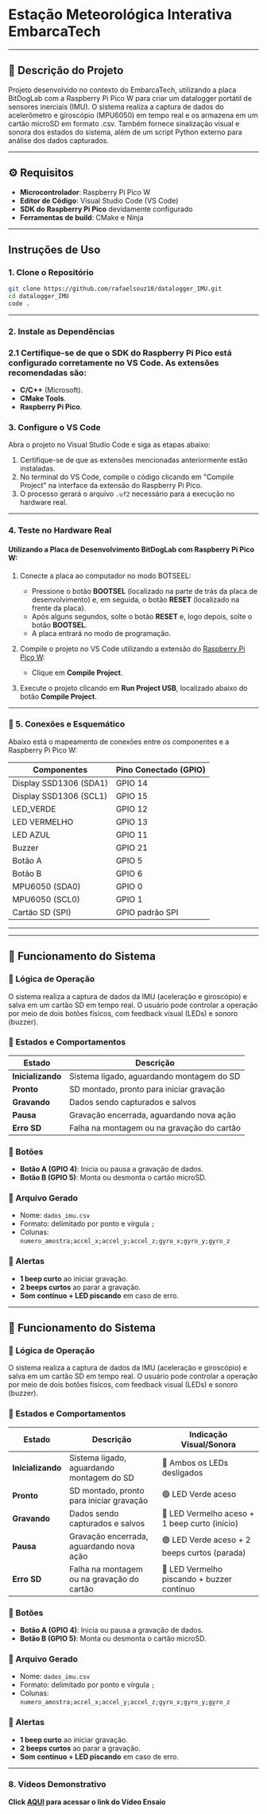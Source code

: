 # Estação Meteorológica Interativa EmbarcaTech

---

## 🎯 Descrição do Projeto
Projeto desenvolvido no contexto do EmbarcaTech, utilizando a placa BitDogLab com a Raspberry Pi Pico W para criar um datalogger portátil de sensores inerciais (IMU). O sistema realiza a captura de dados do acelerômetro e giroscópio (MPU6050) em tempo real e os armazena em um cartão microSD em formato .csv. Também fornece sinalização visual e sonora dos estados do sistema, além de um script Python externo para análise dos dados capturados.

---

## ⚙️ Requisitos

- **Microcontrolador**: Raspberry Pi Pico W
- **Editor de Código**: Visual Studio Code (VS Code)
- **SDK do Raspberry Pi Pico** devidamente configurado
- **Ferramentas de build**: CMake e Ninja

---

## Instruções de Uso

### 1. Clone o Repositório
```bash
git clone https://github.com/rafaelsouz10/datalogger_IMU.git
cd datalogger_IMU
code .
```

---

### 2. Instale as Dependências

### 2.1 Certifique-se de que o SDK do Raspberry Pi Pico está configurado corretamente no VS Code. As extensões recomendadas são:

- **C/C++** (Microsoft).
- **CMake Tools**.
- **Raspberry Pi Pico**.


### 3. Configure o VS Code

Abra o projeto no Visual Studio Code e siga as etapas abaixo:

1. Certifique-se de que as extensões mencionadas anteriormente estão instaladas.
2. No terminal do VS Code, compile o código clicando em "Compile Project" na interface da extensão do Raspberry Pi Pico.
3. O processo gerará o arquivo `.uf2` necessário para a execução no hardware real.

---

### 4. Teste no Hardware Real

#### Utilizando a Placa de Desenvolvimento BitDogLab com Raspberry Pi Pico W:

1. Conecte a placa ao computador no modo BOTSEEL:
   - Pressione o botão **BOOTSEL** (localizado na parte de trás da placa de desenvolvimento) e, em seguida, o botão **RESET** (localizado na frente da placa).
   - Após alguns segundos, solte o botão **RESET** e, logo depois, solte o botão **BOOTSEL**.
   - A placa entrará no modo de programação.

2. Compile o projeto no VS Code utilizando a extensão do [Raspberry Pi Pico W](https://marketplace.visualstudio.com/items?itemName=raspberry-pi.raspberry-pi-pico):
   - Clique em **Compile Project**.

3. Execute o projeto clicando em **Run Project USB**, localizado abaixo do botão **Compile Project**.

---

### 🔌 5. Conexões e Esquemático
Abaixo está o mapeamento de conexões entre os componentes e a Raspberry Pi Pico W:

| **Componentes**        | **Pino Conectado (GPIO)** |
|------------------------|---------------------------|
| Display SSD1306 (SDA1) | GPIO 14                   |
| Display SSD1306 (SCL1) | GPIO 15                   |
| LED_VERDE              | GPIO 12                   |
| LED VERMELHO           | GPIO 13                   |
| LED AZUL               | GPIO 11                   |
| Buzzer                 | GPIO 21                   |
| Botão A                | GPIO 5                    |
| Botão B                | GPIO 6                    |
| MPU6050 (SDA0)         | GPIO 0                    |
| MPU6050 (SCL0)         | GPIO 1                    |
| Cartão SD (SPI)        | GPIO padrão SPI           |

---

---

## 📌 Funcionamento do Sistema

### 🧠 Lógica de Operação

O sistema realiza a captura de dados da IMU (aceleração e giroscópio) e salva em um cartão SD em tempo real. O usuário pode controlar a operação por meio de dois botões físicos, com feedback visual (LEDs) e sonoro (buzzer).

### 🔄 Estados e Comportamentos

| **Estado**         | **Descrição**                                 |
|--------------------|-----------------------------------------------|
| **Inicializando**  | Sistema ligado, aguardando montagem do SD     | 
| **Pronto**         | SD montado, pronto para iniciar gravação      |
| **Gravando**       | Dados sendo capturados e salvos               | 
| **Pausa**          | Gravação encerrada, aguardando nova ação      |
| **Erro SD**        | Falha na montagem ou na gravação do cartão    |

### 🔘 Botões

- **Botão A (GPIO 4)**: Inicia ou pausa a gravação de dados.
- **Botão B (GPIO 5)**: Monta ou desmonta o cartão microSD.

### 💾 Arquivo Gerado

- Nome: `dados_imu.csv`
- Formato: delimitado por ponto e vírgula `;`
- Colunas: `numero_amostra;accel_x;accel_y;accel_z;gyro_x;gyro_y;gyro_z`

### 🔔 Alertas

- **1 beep curto** ao iniciar gravação.
- **2 beeps curtos** ao parar a gravação.
- **Som contínuo + LED piscando** em caso de erro.

---

## 📌 Funcionamento do Sistema

### 🧠 Lógica de Operação

O sistema realiza a captura de dados da IMU (aceleração e giroscópio) e salva em um cartão SD em tempo real. O usuário pode controlar a operação por meio de dois botões físicos, com feedback visual (LEDs) e sonoro (buzzer).

### 🔄 Estados e Comportamentos

| **Estado**         | **Descrição**                                  | **Indicação Visual/Sonora**                         |
|--------------------|-----------------------------------------------|-----------------------------------------------------|
| **Inicializando**  | Sistema ligado, aguardando montagem do SD     | 🔴 Ambos os LEDs desligados                         |
| **Pronto**         | SD montado, pronto para iniciar gravação      | 🟢 LED Verde aceso                                  |
| **Gravando**       | Dados sendo capturados e salvos               | 🔴 LED Vermelho aceso + 1 beep curto (início)       |
| **Pausa**          | Gravação encerrada, aguardando nova ação      | 🟢 LED Verde aceso + 2 beeps curtos (parada)        |
| **Erro SD**        | Falha na montagem ou na gravação do cartão    | 🔴 LED Vermelho piscando + buzzer contínuo          |

### 🔘 Botões

- **Botão A (GPIO 4)**: Inicia ou pausa a gravação de dados.
- **Botão B (GPIO 5)**: Monta ou desmonta o cartão microSD.

### 💾 Arquivo Gerado

- Nome: `dados_imu.csv`
- Formato: delimitado por ponto e vírgula `;`
- Colunas: `numero_amostra;accel_x;accel_y;accel_z;gyro_x;gyro_y;gyro_z`

### 🔔 Alertas

- **1 beep curto** ao iniciar gravação.
- **2 beeps curtos** ao parar a gravação.
- **Som contínuo + LED piscando** em caso de erro.

---

### 8. Vídeos Demonstrativo

**Click [AQUI](https://drive.google.com/file/d/1bT5r8TBGB5UhzXl5Hbcd9m8Xn3FEGAQv/view?usp=sharing) para acessar o link do Vídeo Ensaio**
